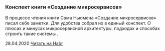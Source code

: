 ### Конспект книги «Создание микросервисов»

В процессе чтения книги Сэма Ньюмена «Создание микросервисов» писал себе заметки. Для удобства собрал их в единый конспект. О плюсах и минусах микросервисной архитектуры, подходах и способах строить такие системы .

28.04.2020 [Читать на Habr](https://habr.com/ru/post/499386/)
